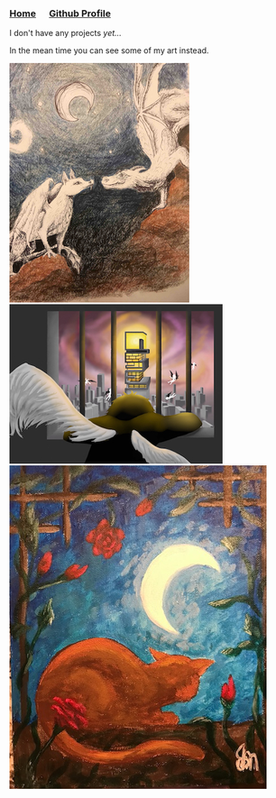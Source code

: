 
### [Home](https://sherrycherrie.github.io/SherryCherrie-github.io/) &nbsp;&nbsp;&nbsp;&nbsp;&nbsp;[Github Profile](https://github.com/SherryCherrie)
I don't have any projects _yet..._ 

In the mean time you can see some of my art instead. 

![Dragon Lovers](img/dragon_lovers.jpg)
![Hall of Wings](img/hall_of_wings.jpg)
![Cat Watching the Moon](img/cat_watch_moon.jpg)